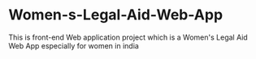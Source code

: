 # Women-s-Legal-Aid-Web-App
This is front-end Web application project which is a Women's Legal Aid Web App especially for women in india
